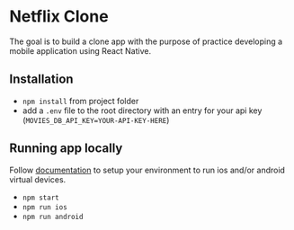 # Netflix Clone

The goal is to build a clone app with the purpose of practice developing a mobile application using React Native.

## Installation

* `npm install` from project folder
* add a `.env` file to the root directory with an entry for your api key (`MOVIES_DB_API_KEY=YOUR-API-KEY-HERE`)

## Running app locally

Follow [documentation](https://reactnative.dev/docs/environment-setup) to setup your environment to run ios and/or android virtual devices.

* `npm start`
* `npm run ios`
* `npm run android`
